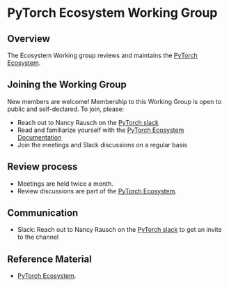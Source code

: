 # PyTorch Ecosystem Working Group

## Overview
The Ecosystem Working group reviews and maintains the [PyTorch Ecosystem](https://github.com/pytorch-fdn/ecosystem).

## Joining the Working Group
New members are welcome! Membership to this Working Group is open to public and self-declared.
To join, please:

* Reach out to Nancy Rausch on the [PyTorch slack](https://pytorch.org/resources/)
* Read and familiarize yourself with the [PyTorch Ecosystem Documentation](https://github.com/pytorch-fdn/ecosystem)
* Join the meetings and Slack discussions on a regular basis


## Review process
* Meetings are held twice a month.
* Review discussions are part of the [PyTorch Ecosystem](https://github.com/pytorch-fdn/ecosystem).

## Communication
* Slack: Reach out to Nancy Rausch on the [PyTorch slack](https://pytorch.org/resources/) to get an invite to the channel

## Reference Material
* [PyTorch Ecosystem](https://github.com/pytorch-fdn/ecosystem).

